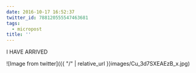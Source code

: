 ```yaml
---
date: 2016-10-17 16:52:37
twitter_id: 788120555547463681
tags:
  - micropost
title: ''
---
```


I HAVE ARRIVED

![Image from twitter]({{ "/" | relative_url  }}images/Cu_3d7SXEAEzB_x.jpg)
